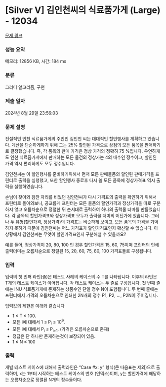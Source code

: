 # [Silver V] 김인천씨의 식료품가게 (Large) - 12034 

[문제 링크](https://www.acmicpc.net/problem/12034) 

### 성능 요약

메모리: 12856 KB, 시간: 184 ms

### 분류

그리디 알고리즘, 구현

### 제출 일자

2024년 8월 29일 23:56:03

### 문제 설명

<p dir="ltr">전설적인 인천 식료품가게의 주인인 김인천 씨는 대대적인 할인행사를 계획하고 있습니다. 계산을 단순하게하기 위해 그는 25% 할인된 가격으로 상점의 모든 품목을 판매하기로 결정했습니다. 즉, 각 품목의 판매 가격은 정상 가격의 정확히 75 %입니다. 우연하게도 인천 식료품가게에서 판매하는 모든 물건의 정상가는 4의 배수인 정수이고, 할인된 가격 역시 편리하게도 모두 정수입니다.</p>

<p dir="ltr">김인천씨는 이 할인행사를 준비하기위해서 먼저 모든 판매물품의 할인된 판매가격을 프린터로 출력을 실행했고, 또한 할인행사 종료후 다시 쓸 모든 품목에 정상가격표 역시 출력을 실행하였습니다.</p>

<p dir="ltr">손님이 찾아와 잠깐 자리를 비웠던 김인천씨가 다시 가격표의 출력을 확인하기 위해서 프린터로 돌아와보니, 공교롭게 프린터는 모든 물품의 할인가격과 정상가격을 따로 구분하지 않고 오름차순으로 정렬한 뒤 순서대로 출력하여 하나의 출력물 더미를 만들었습니다. 각 품목의 할인가격표와 정상가격표 모두가 출력물 더미의 어딘가에 있습니다. 그러나 두 유형(할인가격, 정상가격)의 가격표는 비슷하게 보이고, 모든 품목의 가격을 기억하지 못하기 때문에 김인천씨는 어느 가격표가 할인가격표인지 확신할 수 없습니다. 이 상황에서 김인천씨는 무엇이 할인가격표인지 구분해낼 수 있을까요?</p>

<p>예를 들어, 정상가격이 20, 80, 100 인 경우 할인가격은 15, 60, 75이며 프린터의 인쇄출력더미는 오름차순으로 정렬된 15, 20, 60, 75, 80, 100 가격표들로 구성됩니다.</p>

### 입력 

 <p dir="ltr">입력의 첫 번째 라인(줄)은 테스트 사례의 케이스의 수 T를 나타냅니다. 이후의 라인은 T개의 테스트 케이스가 이어집니다. 각 테스트 케이스는 두 줄로 구성됩니다. 첫 번째 줄에는 INU 식료품가게에 존재하는 상품수인 단일 정수 N이 포함됩니다. 두 번째 줄에는 프린터에서 가격의 오름차순으로 인쇄한 2N개의 정수 P1, P2, ..., P2N이 주어집니다.</p>

<p dir="ltr">입력값의 제한은 아래와 같습니다</p>

<ul dir="ltr">
	<li>1 ≤ T ≤ 100.</li>
	<li>모든 i에 대해서 1 ≤ P<sub>i</sub> ≤ 10<sup>9</sup>.</li>
	<li>모든 i에 대해서 P<sub>i</sub> ≤ P<sub>i+1</sub>. (가격은 오름차순으로 존재)</li>
	<li>정답은 단 하나만 존재하는것이 보장되어 있음.</li>
	<li>1 ≤ N ≤ 100</li>
</ul>

### 출력 

 <p>개별 테스트 케이스에 대해서 출력라인은 “Case #x: y” 형식(큰 따옴표는 제외)으로 출력하며,  x는 1부터 시작하는 테스트 케이스의 번호 (인덱스)이며, y는 할인가격에 해당하는 오름차순으로 정렬된 N개의 정수들이다.</p>

